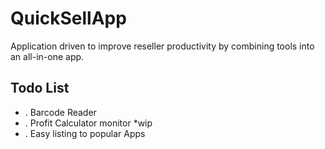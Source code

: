 # QuickSellApp
Application driven to improve reseller productivity by combining tools into an all-in-one app.

## Todo List
* . Barcode Reader
* . Profit Calculator monitor *wip
* . Easy listing to popular Apps 

